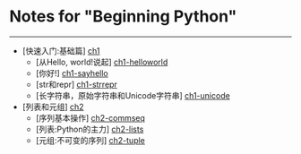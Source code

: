 Notes for "Beginning Python"
============================
---
* [快速入门:基础篇] [ch1]
  * [从Hello, world!说起] [ch1-helloworld]
  * [你好!] [ch1-sayhello]
  * [str和repr] [ch1-strrepr]
  * [长字符串，原始字符串和Unicode字符串] [ch1-unicode]
* [列表和元组] [ch2]
  * [序列基本操作] [ch2-commseq]
  * [列表:Python的主力] [ch2-lists]
  * [元组:不可变的序列] [ch2-tuple]

[ch1]: ch1.md "快速入门:基础篇"
  [ch1-helloworld]: ch1.md#hello-world "从Hello, world!说起"
  [ch1-sayhello]: ch1.md#say-hello-to-yourself "你好!"
  [ch1-strrepr]: ch1.md#strrepr "str和repr"
  [ch1-unicode]: ch1.md#unicode "长字符串，原始字符串和Unicode字符串"
[ch2]: ch2.md "列表和元组"
  [ch2-commseq]: ch2.md#common-sequence-operations "序列基本操作"
  [ch2-lists]: ch2.md#listspythons-workhorse "列表:Python的主力"
  [ch2-tuple]: ch2.md#tuplesimmutable-sequences "元组:不可变的序列"

